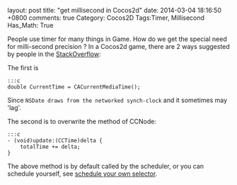 layout: post
title: "get millisecond in Cocos2d"
date: 2014-03-04 18:16:50 +0800
comments: true
Category: Cocos2D
Tags:Timer, Millisecond
Has_Math: True

People use timer for many things in Game. How do we get the special need for milli-second precision ? In a Cocos2d game, there are 2 ways suggested by people in the [StackOverflow](http://stackoverflow.com/questions/358207/iphone-how-to-get-current-milliseconds):
<!-- more -->
The first is

	:::c
	double CurrentTime = CACurrentMediaTime();

Since `NSDate draws from the networked synch-clock` and it sometimes may 'lag'.

The second is to overwrite the method of CCNode:

	:::c
	- (void)update:(CCTime)delta {
		totalTime += delta;
	}

The above method is by default called by the scheduler, or you can schedule yourself, see [schedule your own selector](http://www.koboldtouch.com/display/IDCAR/Scheduling+Updates+and+Selectors).


#
